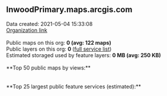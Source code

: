<h2>InwoodPrimary.maps.arcgis.com</h2> Data created: 2021-05-04 15:33:08 <br /><a target='new' href='https://InwoodPrimary.maps.arcgis.com'>Organization link</a><br /><br />Public maps on this org: <b>0 (avg: 122 maps)</b><br />Public layers on this org: <b>0 </b>(<a target='new' href='https://services.arcgis.com/Nys7wRUiGPE1YEhf/ArcGIS/rest/services'>full service list</a>)<br />Estimated storaged used by feature layers: <b>0 MB (avg: 250 KB)</b><br /><br />**Top 50 public maps by views:**<br /><br /><br />**Top 25 largest public feature services (estimated):**<br />